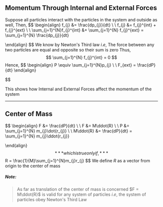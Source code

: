 ## Momentum Through Internal and External Forces

Suppose all particles interact with the particles in the system and outside as well, Then,
$$
\begin{align}
f_{j} &= \frac{dp_{j}}{dt} \\ \\
f_{j} &= f_{j}^{int} + f_{j}^{ext} \\ \\
\sum_{j=1}^{N}f_{j}^{int} &+ \sum_{j=1}^{N} f_{j}^{ext} = \sum_{j=1}^{N} \frac{dp_{j}}{dt}

\end{align}
$$
We know by Newton's Third law $i.e$, The force between any two particles are equal and opposite so their sum is zero
Thus,
$$
\sum_{j=1}^{N} f_{j}^{int} = 0
$$
Hence,
$$
\begin{align}
P \equiv \sum_{j=1}^{N}p_{j} \\  \\
F_{ext} = \frac{dP}{dt}
\end{align}

$$

This shows how Internal and External Forces affect the momentum of the system

---

## Center of Mass

$$
\begin{align}
F &= \frac{dP}{dt} \\ \\
F &= M\ddot{R} \\ \\
P &= \sum_{j=1}^{N} m_{j}\dot{r_{j}} \\ \\
M\ddot{R} &= \frac{dP}{dt} = \sum_{j=1}^{N} m_{j}\ddot{r_{j}}

\end{align}
$$
***which is true only if,***
$$
R = \frac{1}{M}\sum_{j=1}^{N}m_{j}r_{j}
$$
We define $R$ as a vector from origin to the center of mass

##### Note:
> As far as translation of the center of mass is concerned $F = M\ddot{R}$ is valid for any system of particles
> $i.e,$ the system of particles obey Newton's Third Law




